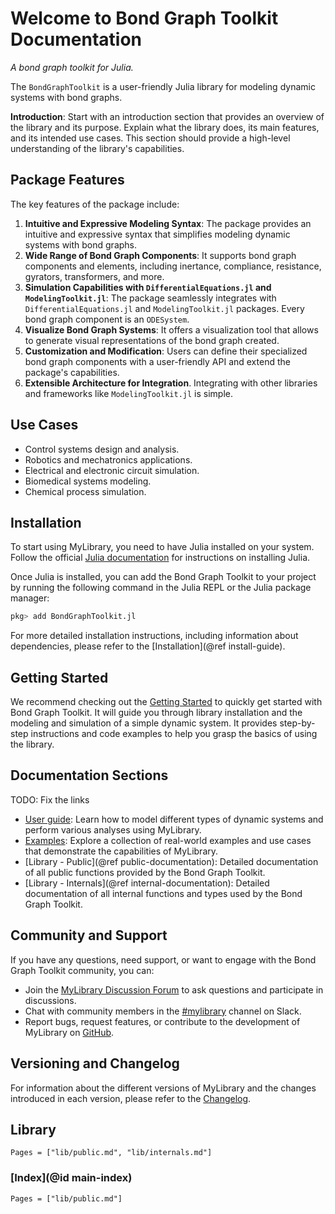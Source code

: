 # Welcome to Bond Graph Toolkit Documentation

*A bond graph toolkit for Julia.*

The `BondGraphToolkit` is a user-friendly Julia library for modeling dynamic systems with bond graphs. 

**Introduction**: Start with an introduction section that provides an overview of the library and its purpose. Explain what the library does, its main features, and its intended use cases. This section should provide a high-level understanding of the library's capabilities.

## Package Features

The key features of the package include:

1. **Intuitive and Expressive Modeling Syntax**: The package provides an intuitive and expressive syntax that simplifies modeling dynamic systems with bond graphs.
2. **Wide Range of Bond Graph Components**: It supports bond graph components and elements, including inertance, compliance, resistance, gyrators, transformers, and more.
3. **Simulation Capabilities with `DifferentialEquations.jl` and `ModelingToolkit.jl`**: The package seamlessly integrates with `DifferentialEquations.jl` and `ModelingToolkit.jl` packages. Every bond graph component is an `ODESystem`.
4. **Visualize Bond Graph Systems**: It offers a visualization tool that allows to generate visual representations of the bond graph created.
5. **Customization and Modification**: Users can define their specialized bond graph components with a user-friendly API and extend the package's capabilities.
6. **Extensible Architecture for Integration**. Integrating with other libraries and frameworks like `ModelingToolkit.jl` is simple.

## Use Cases

- Control systems design and analysis.
- Robotics and mechatronics applications.
- Electrical and electronic circuit simulation.
- Biomedical systems modeling.
- Chemical process simulation.

## Installation

To start using MyLibrary, you need to have Julia installed on your system. Follow the official [Julia documentation](https://docs.julialang.org/en/v1/manual/getting-started/) for instructions on installing Julia.

Once Julia is installed, you can add the Bond Graph Toolkit to your project by running the following command in the Julia REPL or the Julia package manager:

```julia
pkg> add BondGraphToolkit.jl
```

For more detailed installation instructions, including information about dependencies, please refer to the [Installation](@ref install-guide).

## Getting Started

We recommend checking out the [Getting Started](@ref) to quickly get started with Bond Graph Toolkit. It will guide you through library installation and the modeling and simulation of a simple dynamic system. It provides step-by-step instructions and code examples to help you grasp the basics of using the library.

## Documentation Sections

TODO: Fix the links
- [User guide](@ref): Learn how to model different types of dynamic systems and perform various analyses using MyLibrary.
- [Examples](@ref): Explore a collection of real-world examples and use cases that demonstrate the capabilities of MyLibrary.
- [Library - Public](@ref public-documentation): Detailed documentation of all public functions provided by the Bond Graph Toolkit.
- [Library - Internals](@ref internal-documentation): Detailed documentation of all internal functions and types used by the Bond Graph Toolkit.

## Community and Support

If you have any questions, need support, or want to engage with the Bond Graph Toolkit community, you can:

- Join the [MyLibrary Discussion Forum](https://forum.mylibrary.org) to ask questions and participate in discussions.
- Chat with community members in the [#mylibrary](https://chat.mylibrary.org) channel on Slack.
- Report bugs, request features, or contribute to the development of MyLibrary on [GitHub](https://github.com/mylibrary/mylibrary).

## Versioning and Changelog

For information about the different versions of MyLibrary and the changes introduced in each version, please refer to the [Changelog](@ref).

## Library

```@contents
Pages = ["lib/public.md", "lib/internals.md"]
```

### [Index](@id main-index)

```@index
Pages = ["lib/public.md"]
```